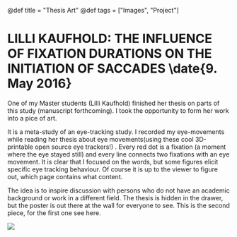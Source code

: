 @def title = "Thesis Art"
@def tags = ["Images", "Project"]

# LILLI KAUFHOLD: THE INFLUENCE OF FIXATION DURATIONS ON THE INITIATION OF SACCADES \date{9. May 2016}
One of my Master students (Lilli Kaufhold) finished her thesis on parts of this study (manuscript forthcoming). I took the opportunity to form her work into a pice of art.

It is a meta-study of an eye-tracking study. I recorded my eye-movements while reading her thesis about eye movements(using these cool 3D-printable open source eye trackers!) . Every red dot is a fixation (a moment where the eye stayed still) and every line connects two fixations with an eye movement. It is clear that I focused on the words, but some figures elicit specific eye tracking behaviour. Of course it is up to the viewer to figure out, which page contains what content.


The idea is to inspire discussion with persons who do not have an academic background or work in a different field. The thesis is hidden in the drawer, but the poster is out there at the wall for everyone to see.
This is the second piece, for the first one see here.

![](/assets/a2_lilli.jpg)

